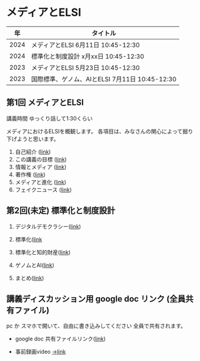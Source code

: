 # メディアとELSI
|年 | タイトル  |
| --- | --- |
| 2024 | メディアとELSI 6月11日 10:45-12:30 |
| 2024  |標準化と制度設計 x月xx日 10:45-12:30 |
| 2023  |メディアとELSI 5月23日 10:45-12:30 |
| 2023 | 国際標準、ゲノム、AIとELSI 7月11日 10:45-12:30 |

## 第1回 メディアとELSI

講義時間 ゆっくり話して1:30くらい


メディアにおけるELSIを概観します。
各項目は、みなさんの関心によって掘り下げようと思います。

1. 自己紹介 ([link](01_10_self_introduction.md))
1. この講義の目標 ([link](01_20_introduction.md))
1. 情報とメディア ([link](01_30_information.md))
1. 著作権 ([link](01_40_copyright.md))
1. メディアと進化 ([link](01_50_evolutional_sociology.md))
1. フェイクニュース ([link](01_60_fakenews.md))

## 第2回(未定) 標準化と制度設計
1. デジタルデモクラシー([link](02_10_digitaldemocracy.md))
1. 標準化([link](02_20_standardization.md)
1. 標準化と知的財産([link](02_30_standard_and_ip.md))

1. ゲノムとAI([link](02_40_genomeandai.md))
1. まとめ([link](02_90_conclusion.md))


## 講義ディスカッション用 google doc リンク (全員共有ファイル)

pc か スマホで開いて、自由に書き込みしてください
全員で共有されます。
- google doc 共有ファイルリンク([link](https://docs.google.com/document/d/1hmgOeF4epq0vflLXdMDp3cc7sJl1ow9kgsXUZWptq28/edit?usp=drive_link))


- 事前録画video
[->link](https://1drv.ms/w/s!AplKFjNlsi53vu9cf5NE4EgvbFXGCw?e=wE0nO3)
